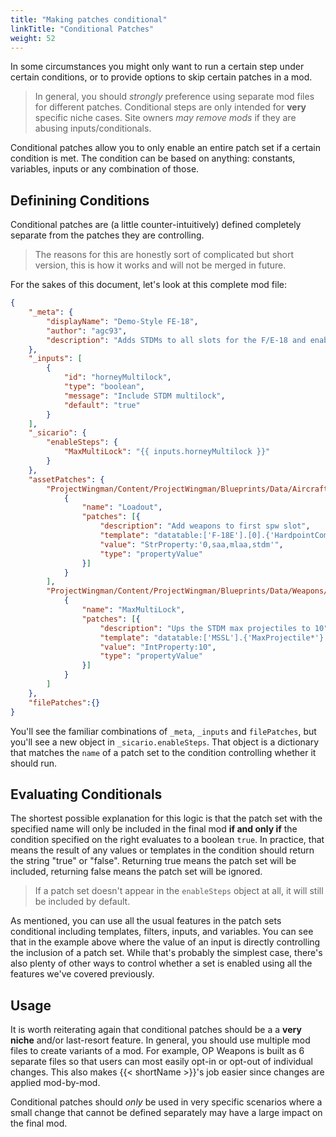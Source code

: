 ```yaml
---
title: "Making patches conditional"
linkTitle: "Conditional Patches"
weight: 52
---
```


In some circumstances you might only want to run a certain step under certain conditions, or to provide options to skip certain patches in a mod.

> In general, you should _strongly_ preference using separate mod files for different patches. Conditional steps are only intended for **very** specific niche cases. Site owners _may remove mods_ if they are abusing inputs/conditionals.

Conditional patches allow you to only enable an entire patch set if a certain condition is met. The condition can be based on anything: constants, variables, inputs or any combination of those.

## Definining Conditions

Conditional patches are (a little counter-intuitively) defined completely separate from the patches they are controlling.

> The reasons for this are honestly sort of complicated but short version, this is how it works and will not be merged in future.

For the sakes of this document, let's look at this complete mod file:

```json
{
    "_meta": {
        "displayName": "Demo-Style FE-18",
        "author": "agc93",
        "description": "Adds STDMs to all slots for the F/E-18 and enables multilock"
    },
    "_inputs": [
        {
            "id": "horneyMultilock",
            "type": "boolean",
            "message": "Include STDM multilock",
            "default": "true"
        }
    ],
    "_sicario": {
        "enableSteps": {
            "MaxMultiLock": "{{ inputs.horneyMultilock }}"
        }
    },
    "assetPatches": {
        "ProjectWingman/Content/ProjectWingman/Blueprints/Data/AircraftData/DB_Aircraft.uexp": [
            {
                "name": "Loadout",
                "patches": [{
                    "description": "Add weapons to first spw slot",
                    "template": "datatable:['F-18E'].[0].{'HardpointCompatibilityList*'}.[[1]].<StrProperty='0,saa,mlaa'>",
                    "value": "StrProperty:'0,saa,mlaa,stdm'",
                    "type": "propertyValue"
                }]
            }
        ],
        "ProjectWingman/Content/ProjectWingman/Blueprints/Data/Weapons/DWeaponDB.uexp": [
            {
                "name": "MaxMultiLock",
                "patches": [{
                    "description": "Ups the STDM max projectiles to 10",
                    "template": "datatable:['MSSL'].{'MaxProjectile*'}.<IntProperty:'2'>",
                    "value": "IntProperty:10",
                    "type": "propertyValue"
                }]
            }
        ]
    },
    "filePatches":{}
}
```

You'll see the familiar combinations of `_meta`, `_inputs` and `filePatches`, but you'll see a new object in `_sicario.enableSteps`. That object is a dictionary that matches the `name` of a patch set to the condition controlling whether it should run.

## Evaluating Conditionals

The shortest possible explanation for this logic is that the patch set with the specified name will only be included in the final mod **if and only if** the condition specified on the right evaluates to a boolean `true`. In practice, that means the result of any values or templates in the condition should return the string "true" or "false". Returning true means the patch set will be included, returning false means the patch set will be ignored. 

> If a patch set doesn't appear in the `enableSteps` object at all, it will still be included by default.

As mentioned, you can use all the usual features in the patch sets conditional including templates, filters, inputs, and variables. You can see that in the example above where the value of an input is directly controlling the inclusion of a patch set. While that's probably the simplest case, there's also plenty of other ways to control whether a set is enabled using all the features we've covered previously.

## Usage

It is worth reiterating again that conditional patches should be a a **very niche** and/or last-resort feature. In general, you should use multiple mod files to create variants of a mod. For example, OP Weapons is built as 6 separate files so that users can most easily opt-in or opt-out of individual changes. This also makes {{< shortName >}}'s job easier since changes are applied mod-by-mod.

Conditional patches should _only_ be used in very specific scenarios where a small change that cannot be defined separately may have a large impact on the final mod.